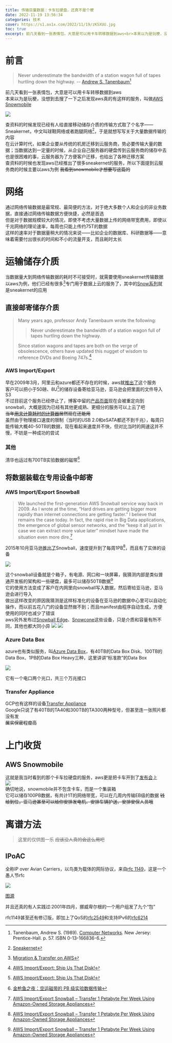 ```yaml
---
title: 传输巨量数据：卡车拉硬盘，还真不是个梗
date: 2022-11-19 13:56:34
categories: 技术
cover: https://s1.ax1x.com/2022/11/19/zKSXUU.jpg
toc: true
excerpt: 前几天看到一张表情包，大意是可以用卡车转移数据到aws<br>本来以为是玩梗，没想到去搜了一下之后发现aws真的有这样的服务
---
```


# 前言

> Never underestimate the bandwidth of a station wagon full of tapes hurtling down the highway. -- [Andrew S. Tanenbaum](https://en.wikipedia.org/wiki/Andrew_S._Tanenbaum)[^1]

前几天看到一张表情包，大意是可以用卡车转移数据到aws  
本来以为是玩梗，没想到去搜了一下之后发现aws真的有这样的服务，叫做[AWS Snowmobile](https://aws.amazon.com/cn/snowmobile/)

![](https://s1.ax1x.com/2022/11/19/zKSXUU.jpg)  

查资料的时候发现已经有人给直接移动储存介质的传输方式取了个名字——Sneakernet，中文叫球鞋网络或者跑腿网络[^2]，于是就想写写关于大量数据传输的内容  
在云计算时代，如果企业要从传统的机房迁移到云服务商，势必要传输大量的数据；当数据达到一定量的时候，从企业自己服务器的硬盘传到云服务商的储存中去也是很困难的事，云服务器为了方便客户迁移，也给出了各种迁移方案  
查资料的时候也发现aws已经推出了很多sneakernet的服务，所以下面提到云服务商的时候主要以aws为例 ~~我看到snowmobile才想要写这篇的~~

# 网络
通过网络传输数据是最常规、最简便的方法，对于绝大多数个人和企业的非业务数据，直接通过网络传输数据方便快捷，必然是首选  
但是对于数据规模较大的情况，即使不考虑大量数据上传的网络带宽费用，即使以千兆网络的理论速率，每周也只能上传约75T的数据  
这样的速率对于数据量稍大的情况来说——比如企业的数据库、科研数据等——意味着需要付出很长的时间和不小的流量开支，而且耗时太长

# 运输储存介质
当数据量大到网络传输数据的耗时不可接受时，就需要使用sneakernet传输数据  
以aws为例，他们已经有很多[^3]专门用于数据上云的服务了，其中的[Snow系列](https://aws.amazon.com/cn/snow/)就是sneakernet的应用

## 直接邮寄储存介质
> Many years ago, professor Andy Tanenbaum wrote the following:
>> Never underestimate the bandwidth of a station wagon full of tapes hurtling down the highway.  
>
> Since station wagons and tapes are both on the verge of obsolescence, others have updated this nugget of wisdom to reference DVDs and Boeing 747s.[^4]  

### AWS Import/Export
早在2009年3月，阿里云和azure都还不存在的时候，aws就[推出了](https://aws.amazon.com/blogs/aws/send-us-that-data/)这个服务  
客户可以把小于50磅、8U[^4]的储存设备寄给亚马逊，亚马逊会把里面的文件导入S3  
不过目前这个服务已经停止了，博客中留的[产品页面](http://aws.amazon.com/importexport)现在会被重定向到snowball，大概是因为已经有其他更成熟、更细分的服务可以上云了吧  
~~当年[用来计算耗时的计算器](http://awsimportexport.s3.amazonaws.com/aws-import-export-calculator.html)居然现在还能用~~  
虽然由于物理接口速度的限制（当时的USB 2.0和eSATA都还不到千兆），每周只能传输大概40-50TB的数据，现在看起来速度并不快，但对比当时的网速这并不慢，不妨是一种成功的尝试  

### 其他
清华也运过有700TB实验数据的磁带[^5]  

## 将数据装载在专用设备中邮寄

### AWS Import/Export Snowball
> We launched the first-generation AWS Snowball service way back in 2009. As I wrote at the time, “Hard drives are getting bigger more rapidly than internet connections are getting faster.” I believe that remains the case today. In fact, the rapid rise in Big Data applications, the emergence of global sensor networks, and the “keep it all just in case we can extract more value later” mindset have made the situation even more dire.[^6]  

2015年10月亚马逊[推出了](https://aws.amazon.com/blogs/aws/aws-importexport-snowball-transfer-1-petabyte-per-week-using-amazon-owned-storage-appliances/)Snowball，速度提升到了每周1PB[^6]，而且有了实体的设备

![](https://s1.ax1x.com/2022/11/19/zKJ2qI.png)

这个snowball设备就是个箱子，有电源、网口和一块屏幕，我猜测内部是类似普通开发板的架构和一些硬盘，最多可以储存50TB数据[^6]  
它的使用方法变成了客户在内网里向snowball写入数据，然后寄给亚马逊，亚马逊会进行导入  
做出这样改变的原因我猜测是这样标准化的设备在亚马逊的数据中心里可以自动化操作，而以前五花八门的设备显然做不到；而且manifest由程序自动生成，方便使用的同时也减少了错误  
aws另外发布过[Snowball Edge](https://aws.amazon.com/blogs/aws/aws-snowball-edge-more-storage-local-endpoints-lambda-functions/)、[Snowcone](https://aws.amazon.com/blogs/aws/introducing-aws-snowcone-small-lightweight-edge-storage-and-processing/)这些设备，只是介质和容量有所不同，其他也都大同小异
![](https://s1.ax1x.com/2022/11/19/zKg9p9.png)
![](https://s1.ax1x.com/2022/11/19/zKgkm6.png)

### Azure Data Box
azure也有类似服务，叫[Azure Data Box](https://azure.microsoft.com/zh-cn/products/databox/data/)，有40TB的Data Box Disk、100TB的Data Box、1PB的Data Box Heavy三种，这里讲讲“标准款”的Data Box  

![](https://s1.ax1x.com/2022/11/19/zKBrJ1.png)

它有一个电口两个光口，共三个万兆接口

### Transfer Appliance
GCP也有这样的设备[Transfer Appliance](https://cloud.google.com/transfer-appliance)  
Google只说了有40TB的TA40和300TB的TA300两种型号，但甚至连一张照片都没有发  
~~属实保密程度高~~  

# 上门收货
## AWS Snowmobile
这就是我当时看到的那个卡车拉硬盘的服务，aws更是把卡车开到了[发布会](https://www.youtube.com/watch?v=8vQmTZTq7nw)上  
![](https://s1.ax1x.com/2022/11/19/zKEF4P.png)  
确切地说，snowmobile并不包含卡车，而是一个集装箱  
它可以储存100PB数据，有共计1T的网络带宽，可以在几周内传输EB级的数据
~~钱给到位，亚马逊甚至可以给你安排发电机、安排车辆护送、安排安保人员哦~~

# 离谱方法
> 这里的仅供图一乐 ~~应该没人真的会这么用吧~~

## IPoAC
全称IP over Avian Carriers，以鸟类为载体的网际协议，来自[rfc 1149](https://www.rfc-editor.org/rfc/rfc1149)，这是一个愚人节rfc  

![](https://s1.ax1x.com/2022/11/26/ztNHfg.png)

[图源](https://zh.wikipedia.org/wiki/%E4%BB%A5%E9%B8%9F%E7%B1%BB%E4%B8%BA%E8%BD%BD%E4%BD%93%E7%9A%84%E7%BD%91%E9%99%85%E5%8D%8F%E8%AE%AE#/media/File:Homing_pigeon.jpg)  

并且还真的有人实践过:2001年四月，挪威卑尔根的一个用户组发了九个“包”  

rfc1149甚至还有修订版，即加上了QoS的[rfc2549](https://www.rfc-editor.org/rfc/rfc2549)和支持IPv6的[rfc6214](https://www.rfc-editor.org/rfc/rfc6214)

[^1]: Tanenbaum, Andrew S. (1989). [Computer Networks](https://archive.org/details/computernetworks02tane/page/57). New Jersey: Prentice-Hall. p. 57. ISBN 0-13-166836-6.  
[^2]: [Sneakernet](https://en.wikipedia.org/wiki/Sneakernet)  
[^3]: [Migration & Transfer on AWS](https://aws.amazon.com/cn/products/migration-and-transfer/)  
[^4]: [AWS Import/Export: Ship Us That Disk!](https://aws.amazon.com/blogs/aws/send-us-that-data/)  
[^5]: [金枪鱼之夜：空运磁带的 PB 级实验数据传输](https://tuna.moe/event/2022/lto-practice/)  
[^6]: [AWS Import/Export Snowball – Transfer 1 Petabyte Per Week Using Amazon-Owned Storage Appliances](https://aws.amazon.com/blogs/aws/aws-importexport-snowball-transfer-1-petabyte-per-week-using-amazon-owned-storage-appliances/)  
[^7]: [AWS Snowmobile – Move Exabytes of Data to the Cloud in Weeks](https://aws.amazon.com/blogs/aws/aws-snowmobile-move-exabytes-of-data-to-the-cloud-in-weeks/)  
[^8]: [AWS Snowball Edge – More Storage, Local Endpoints, Lambda Functions](https://aws.amazon.com/blogs/aws/aws-snowball-edge-more-storage-local-endpoints-lambda-functions/)  
[^9]: [Azure Data Box Datasheet](https://azure.microsoft.com/zh-cn/resources/azure-data-box-heavy-datasheet/)
[^10]: [Transfer Appliance Specifications](https://cloud.google.com/transfer-appliance/docs/4.0/specifications)  
[^11]: [BLUG](https://web.archive.org/web/20140215072548/http://www.blug.linux.no/rfc1149/)